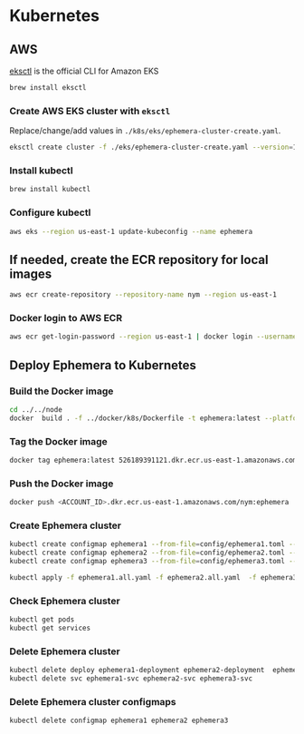 # Kubernetes

## AWS

[eksctl](https://eksctl.io/) is the official CLI for Amazon EKS

```bash
brew install eksctl
```

### Create AWS EKS cluster with `eksctl`

Replace/change/add values in `./k8s/eks/ephemera-cluster-create.yaml`.

```bash
eksctl create cluster -f ./eks/ephemera-cluster-create.yaml --version=1.26
```

### Install kubectl

```bash
brew install kubectl
```

### Configure kubectl

```bash
aws eks --region us-east-1 update-kubeconfig --name ephemera
```

## If needed, create the ECR repository for local images

```bash
aws ecr create-repository --repository-name nym --region us-east-1
```

### Docker login to AWS ECR

```bash
aws ecr get-login-password --region us-east-1 | docker login --username AWS --password-stdin <ACCOUNT_ID>.dkr.ecr.us-east-1.amazonaws.com
```

## Deploy Ephemera to Kubernetes

### Build the Docker image

```bash
cd ../../node
docker  build . -f ../docker/k8s/Dockerfile -t ephemera:latest --platform linux/amd64
```

### Tag the Docker image

```bash
docker tag ephemera:latest 526189391121.dkr.ecr.us-east-1.amazonaws.com/nym:ephemera
```

### Push the Docker image

```bash
docker push <ACCOUNT_ID>.dkr.ecr.us-east-1.amazonaws.com/nym:ephemera
```

### Create Ephemera cluster

```bash
kubectl create configmap ephemera1 --from-file=config/ephemera1.toml --from-file=config/peers.toml
kubectl create configmap ephemera2 --from-file=config/ephemera2.toml --from-file=config/peers.toml
kubectl create configmap ephemera3 --from-file=config/ephemera3.toml --from-file=config/peers.toml
```
    
```bash
kubectl apply -f ephemera1.all.yaml -f ephemera2.all.yaml  -f ephemera3.all.yaml
```

### Check Ephemera cluster

```bash
kubectl get pods
kubectl get services
```

### Delete Ephemera cluster

```bash
kubectl delete deploy ephemera1-deployment ephemera2-deployment  ephemera3-deployment
kubectl delete svc ephemera1-svc ephemera2-svc ephemera3-svc
```

### Delete Ephemera cluster configmaps

```bash
kubectl delete configmap ephemera1 ephemera2 ephemera3
```




